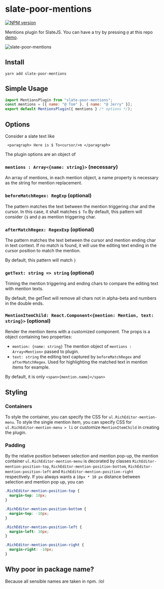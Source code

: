 # slate-poor-mentions

[![NPM version](https://badge.fury.io/js/slate-poor-mentions.svg)](http://badge.fury.io/js/slate-poor-mentions)

Mentions plugin for SlateJS. You can have a try by pressing `@` at this repo [demo](https://zhujinxuan.github.io/slate-sensible/).

![slate-poor-mentions](https://user-images.githubusercontent.com/746159/42059094-5a7392b8-7af0-11e8-8a11-650043a0de86.png)

## Install

```
yarn add slate-poor-mentions
```

## Simple Usage

```javascript
import MentionsPlugin from "slate-poor-mentions";
const mentions = [{ name: "@ Tom" }, { name: "@ Jerry" }];
export default MentionsPlugin({ mentions } /* options */);
```

## Options

Consider a slate text like

```
 <paragraph> Here is $ To<cursor/>m </paragraph>
```

The plugin options are an object of

###  `mentions : Array<{name: string}>` (necessary)

An array of mentions, in each mention object, a name property is necessary as the string for mention replacement.

###  `beforeMatchRegex: RegExp` (optional)

The pattern matches the text between the mention triggering char and the cursor. In this case, it shall matches `$ To`
By default, this pattern will consider `{$` and `@` as mention triggering char.

###  `afterMatchRegex: RegexExp` (optional)

The pattern matches the text between the cursor and mention ending char in text context. If no match is found, it will use
the editing text ending in the cursor position to match the mention.

By default, this pattern will match `}`

### `getText: string => string` (optional)

Triming the mention triggering and ending chars to compare the editing text with mention texts.

By default, the getText will remove all chars not in alpha-beta and numbers in the double ends.

### `MentionItemChild: React.Component<{mention: Mention, text: string}>` (optional)

Render the mention items with a customized component. The props is a object containing two properties:

- `mention: {name: string}` The mention object of `mentions : Array<Mention>` passed to plugin.
- `text: string` the editing text captured by `beforeMatchRegex` and `afterMatchRegex`. Used for highlighting
  the matched text in mention items for example.

By default, it is only `<span>{mention.name}</span>`

## Styling

### Containers

To style the container, you can specify the CSS for `ul.RichEditor-mention-menu`. To style the single mention item,
you can specify CSS for `ul.RichEditor-mention-menu > li` or customize `MentionItemChild` in creating the plugin.

### Padding

By the relative position between selection and mention pop-up, the mention container `ul.RichEditor-mention-menu`
is decorated by classes
`RichEditor-mention-position-top`, `RichEditor-mention-position-bottom`, `RichEditor-mention-position-left` and
`RichEditor-mention-position-right` respectively. If you always wants a `10px * 10 px` distance between selection
and mention pop up, you can

```css
.RichEditor-mention-position-top {
  margin-top: 10px;
}

.RichEditor-mention-position-bottom {
  margin-top: -10px;
}

.RichEditor-mention-position-left {
  margin-left: 10px;
}

.RichEditor-mention-position-right {
  margin-right: -10px;
}
```

## Why poor in package name?

Because all sensible names are taken in npm. :lol
